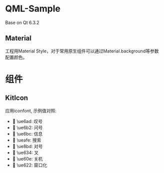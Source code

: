 # QML-Sample

Base on Qt 6.3.2

## Material

工程用Material Style，对于常用原生组件可以通过Material.background等参数配置颜色。

# 组件

## KitIcon

应用iconfont, 示例值对照:

- &#xe6ad; \ue6ad: 叹号
- &#xe6b2; \ue6b2: 问号
- &#xe6bc; \ue6bc: 信息
- &#xeafe; \ueafe: 搜索
- &#xe8bd; \ue8bd: 对号
- &#xe634; \ue634: 叉
- &#xe60e; \ue60e: 关机
- &#xe622; \ue622: 窗口化